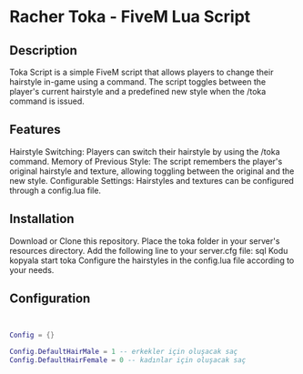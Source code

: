 # Racher Toka - FiveM Lua Script

## Description

Toka Script is a simple FiveM script that allows players to change their hairstyle in-game using a command. The script toggles between the player's current hairstyle and a predefined new style when the /toka command is issued.
## Features
Hairstyle Switching: Players can switch their hairstyle by using the /toka command.
Memory of Previous Style: The script remembers the player's original hairstyle and texture, allowing toggling between the original and the new style.
Configurable Settings: Hairstyles and textures can be configured through a config.lua file.

## Installation

Download or Clone this repository.
Place the toka folder in your server's resources directory.
Add the following line to your server.cfg file:
sql
Kodu kopyala
start toka
Configure the hairstyles in the config.lua file according to your needs.

## Configuration

```lua


Config = {}

Config.DefaultHairMale = 1 -- erkekler için oluşacak saç
Config.DefaultHairFemale = 0 -- kadınlar için oluşacak saç


```






